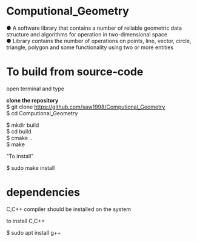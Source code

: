 # Computional_Geometry
● A software library that contains a number of reliable geometric data structure and algorithms for operation in two-dimensional space <br/>
● Library contains the number of operations on points, line, vector, circle, triangle, polygon and some functionality using two or more entities

# To build from source-code
open terminal and type

<b> clone the repository </b> <br/>
$ git clone https://github.com/saw1998/Computional_Geometry <br/>
$ cd Computional_Geometry <br/>

$ mkdir build<br/>
$ cd build<br/>
$ cmake ..<br/>
$ make<br/>

"To install" <br/>

$ sudo make install<br/>


# dependencies 

C,C++ compiler should be installed on the system

to install C,C++

$ sudo apt install g++<br/>
